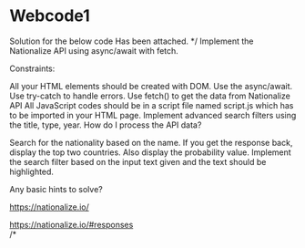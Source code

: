 # Webcode1
Solution for the below code Has been attached.
*/
Implement the Nationalize API using async/await with fetch.

Constraints:

All your HTML elements should be created with DOM.
Use the async/await.
Use try-catch to handle errors.
Use fetch() to get the data from Nationalize API
All JavaScript codes should be in a script file named script.js which has to be imported in your HTML page.
Implement advanced search filters using the title, type, year.
How do I process the API data?

Search for the nationality based on the name.
If you get the response back, display the top two countries.
Also display the probability value.
Implement the search filter based on the input text given and the text should be highlighted.

Any basic hints to solve?

https://nationalize.io/

https://nationalize.io/#responses   
/*
